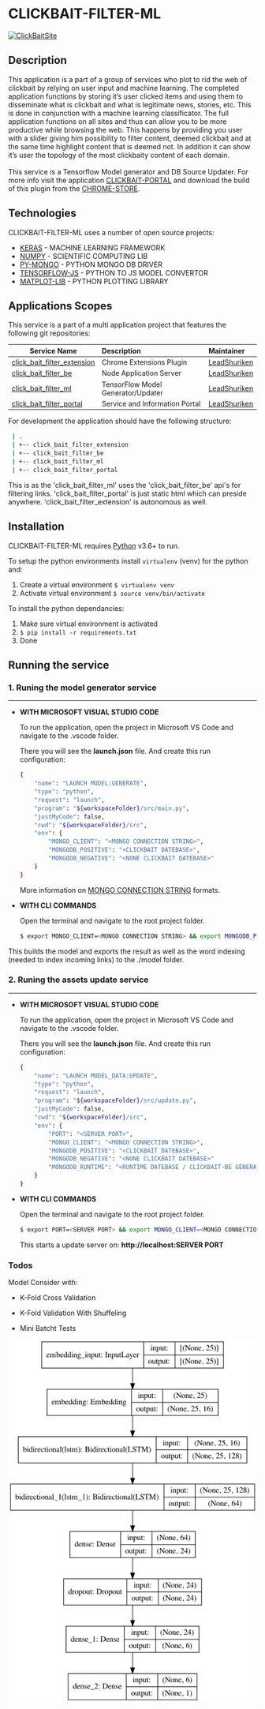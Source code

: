 # CLICKBAIT-FILTER-ML

[![ClickBaitSite](https://click-bait-filtering-plugin.com/assets/images/icon-128-122x122.png)](https://click-bait-filtering-plugin.com/index.html)

## Description

This application is a part of a group of services who plot to rid the web of clickbait by relying on user input and machine learning. The completed application functions by storing it’s user clicked items and using them to disseminate what is clickbait and what is legitimate news, stories, etc. This is done in conjunction with a machine learning classificator. The full application functions on all sites and thus can allow you to be more productive while browsing the web. This happens by providing you user with a slider giving him possibility to filter content, deemed clickbait and at the same time highlight content that is deemed not. In addition it can show it’s user the topology of the most clickbaity content of each domain.
</br>
</br>
This service is a Tensorflow Model generator and DB Source Updater. For more info visit the application [CLICKBAIT-PORTAL] and download the build of this plugin from the [CHROME-STORE].

## Technologies

CLICKBAIT-FILTER-ML uses a number of open source projects:

  * [KERAS] - MACHINE LEARNING FRAMEWORK
  * [NUMPY] - SCIENTIFIC COMPUTING LIB
  * [PY-MONGO] - PYTHON MONGO DB DRIVER
  * [TENSORFLOW-JS] - PYTHON TO JS MODEL CONVERTOR
  * [MATPLOT-LIB] - PYTHON PLOTTING LIBRARY


## Applications Scopes

This service is a part of a multi application project that features the following git repositories:

| Service Name                                  | Description                         | Maintainer              |
| ----------------------------------------      |:------------------------------------|:------------------------|
| [click_bait_filter_extension]                 | Chrome Extensions Plugin            | [LeadShuriken]          |
| [click_bait_filter_be]                        | Node Application Server             | [LeadShuriken]          |
| [click_bait_filter_ml]                        | TensorFlow Model Generator/Updater  | [LeadShuriken]          |
| [click_bait_filter_portal]                    | Service and Information Portal      | [LeadShuriken]          |

For development the application should have the following structure:
```sh
 | .
 | +-- click_bait_filter_extension
 | +-- click_bait_filter_be
 | +-- click_bait_filter_ml
 | +-- click_bait_filter_portal
```
This is as the 'click_bait_filter_ml' uses the 'click_bait_filter_be' api's for filtering links. 'click_bait_filter_portal' is just static html which can preside anywhere. 
'click_bait_filter_extension' is autonomous as well.

## Installation

CLICKBAIT-FILTER-ML requires [Python](https://www.python.org) v3.6+ to run.

To setup the python environments install `virtualenv` (venv) for the python and:

1. Create a virtual environment `$ virtualenv venv`
2. Activate virtual environment `$ source venv/bin/activate`

To install the python dependancies:

1. Make sure virtual environment is activated
2. `$ pip install -r requirements.txt`
3. Done

## Running the service

### 1. Runing the model generator service
---

* **WITH MICROSOFT VISUAL STUDIO CODE**

  To run the application, open the project in Microsoft VS Code and navigate to the .vscode folder.
  
  There you will see the **launch.json** file. And create this run configuration:
  
  ```sh
  {
      "name": "LAUNCH MODEL:GENERATE",
      "type": "python",
      "request": "launch",
      "program": "${workspaceFolder}/src/main.py",
      "justMyCode": false,
      "cwd": "${workspaceFolder}/src",
      "env": {
          "MONGO_CLIENT": "<MONGO CONNECTION STRING>",
          "MONGODB_POSITIVE": "<CLICKBAIT DATEBASE>",
          "MONGODB_NEGATIVE": "<NONE CLICKBAIT DATEBASE>"
      }
  }
  ```
  More information on [MONGO CONNECTION STRING] formats.

* **WITH CLI COMMANDS**

  Open the terminal and navigate to the root project folder.

  ```sh
  $ export MONGO_CLIENT=<MONGO CONNECTION STRING> && export MONGODB_POSITIVE=<CLICKBAIT DATEBASE> && export MONGODB_NEGATIVE=<NONE CLICKBAIT DATEBASE> && python ./src/main.py
  ```

This builds the model and exports the result as well as the word indexing (needed to index incoming links) to the ./model folder.

### 2. Runing the assets update service
---

* **WITH MICROSOFT VISUAL STUDIO CODE**

  To run the application, open the project in Microsoft VS Code and navigate to the .vscode folder.
  
  There you will see the **launch.json** file. And create this run configuration:
  
  ```sh
  {
      "name": "LAUNCH MODEL_DATA:UPDATE",
      "type": "python",
      "request": "launch",
      "program": "${workspaceFolder}/src/update.py",
      "justMyCode": false,
      "cwd": "${workspaceFolder}/src",
      "env": {
          "PORT": "<SERVER PORT>",
          "MONGO_CLIENT": "<MONGO CONNECTION STRING>",
          "MONGODB_POSITIVE": "<CLICKBAIT DATEBASE>",
          "MONGODB_NEGATIVE": "<NONE CLICKBAIT DATEBASE>"
          "MONGODB_RUNTIME": "<RUNTIME DATEBASE / CLICKBAIT-BE GENERATED>",
      }
  }
  ```

* **WITH CLI COMMANDS**

  Open the terminal and navigate to the root project folder.

  ```sh
  $ export PORT=<SERVER PORT> && export MONGO_CLIENT=<MONGO CONNECTION STRING> && export MONGODB_POSITIVE=<CLICKBAIT DATEBASE> && export MONGODB_NEGATIVE=<NONE CLICKBAIT DATEBASE> && export MONGODB_RUNTIME=<RUNTIME DATEBASE> && python ./src/update.py
  ```

  This starts a update server on: **http://localhost:SERVER PORT** 

### Todos

Model Consider with:

- K-Fold Cross Validation
- K-Fold Validation With Shuffeling
- Mini Batcht Tests


  [PY-MONGO]: <https://github.com/mher/pymongo>
  [KERAS]: <https://github.com/keras-team/keras>
  [NUMPY]: <https://github.com/numpy/numpy>
  [TENSORFLOW-JS]: <https://github.com/tensorflow/tfjs/tree/master/tfjs-converter/python>
  [MATPLOT-LIB]: <https://github.com/matplotlib/matplotlib>

  [click_bait_filter_extension]: <https://github.com/LeadShuriken/click_bait_filter_extension>
  [click_bait_filter_be]: <https://github.com/LeadShuriken/click_bait_filter_be>
  [click_bait_filter_ml]: <https://github.com/LeadShuriken/click_bait_filter_ml>
  [click_bait_filter_portal]: <https://github.com/LeadShuriken/click_bait_filter_portal>

  [LeadShuriken]: <https://github.com/LeadShuriken>

  [CHROME-STORE]: <https://chrome.google.com/webstore/detail/clickbait-filtering-plugi/mgebfihfmenffogbbjlcljgaedfciogm>
  [CLICKBAIT-PORTAL]: <https://click-bait-filtering-plugin.com>

  [MONGO CONNECTION STRING]: <https://docs.mongodb.com/manual/reference/connection-string>

![alt text](https://github.com/LeadShuriken/click_bait_filter_ml/blob/main/model.png?raw=true)
